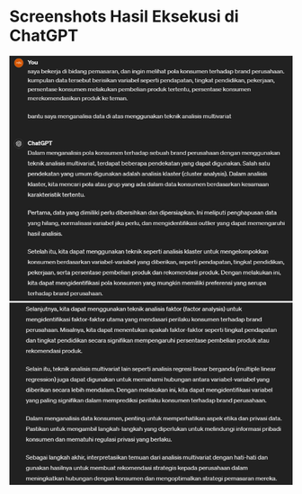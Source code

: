 # Screenshots Hasil Eksekusi di ChatGPT

![Gambar 1](../../Screenshots/03.png)
![Gambar 2](../../Screenshots/04.png)